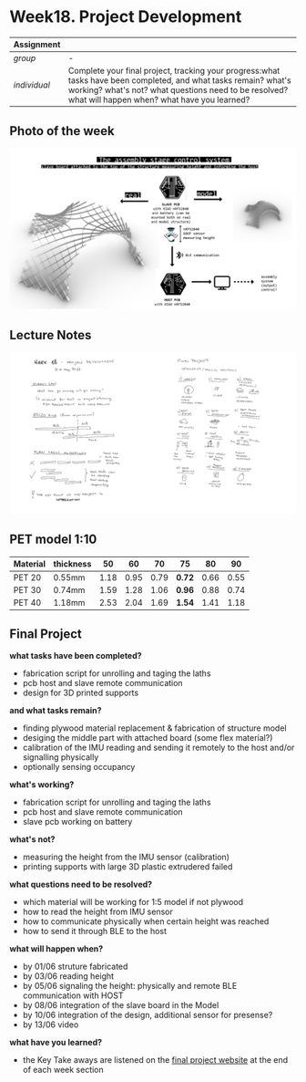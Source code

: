 # **Week18.** Project Development

|Assignment    |                          |
| ----------- | ------------------------------------ |
| *group*       |    - |
| *individual*      |      Complete your final project, tracking your progress:what tasks have been completed, and what tasks remain? what's working? what's not? what questions need to be resolved? what will happen when? what have you learned?|


## Photo of the week

![](../images/week16/photo-of-the-week16.png)


## Lecture Notes

![](../images/week18/week18.png)

## PET model 1:10

|Material|  thickness|  50| 60  |70  |**75**  | 80 |90  |   
|--------| ----------|----| ----|----|--------|----|----|  
|PET 20  | 0.55mm    |1.18| 0.95|0.79|**0.72**|0.66|0.55|  
|PET 30  | 0.74mm    |1.59| 1.28|1.06|**0.96**|0.88|0.74|
|PET 40  | 1.18mm    |2.53| 2.04|1.69|**1.54**|1.41|1.18|

## Final Project
**what tasks have been completed?**
- fabrication script for unrolling and taging the laths
- pcb host and slave remote communication
- design for 3D printed supports

**and what tasks remain?**

 - finding plywood material replacement & fabrication of structure model
 - desiging the middle part with attached board (some flex material?)
 - calibration of the IMU reading and sending it remotely to the host and/or signalling physically
 - optionally sensing occupancy

**what's working?**

- fabrication script for unrolling and taging the laths
- pcb host and slave remote communication
- slave pcb working on battery

**what's not?**

- measuring the height from the IMU sensor (calibration)
- printing supports with large 3D plastic extrudered failed

**what questions need to be resolved?**

- which material will be working for 1:5 model if not plywood
- how to read the height from IMU sensor
- how to communicate physically when certain height was reached
- how to send it through BLE to the host

**what will happen when?**

- by 01/06 struture fabricated
- by 03/06 reading height
- by 05/06 signaling the height: physically and remote BLE communication with HOST
- by 08/06 integration of the slave board in the Model
- by 10/06 integration of the design, additional sensor for presense?
- by 13/06 video

**what have you learned?**

- the Key Take aways are listened on the [final project website](../projects/final-project.md) at the end of each week section
